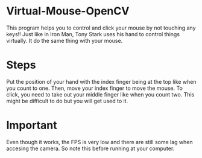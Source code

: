 # Virtual-Mouse-OpenCV

This program helps you to control and click your mouse by not touching any keys!!
Just like in Iron Man, Tony Stark uses his hand to control things virtually.
It do the same thing with your mouse.

# Steps

Put the position of your hand with the index finger being at the top like when you count to one.
Then, move your index finger to move the mouse.
To click, you need to take out your middle finger like when you count two.
This might be difficult to do but you will get used to it.

# Important

Even though it works, the FPS is very low and there are still some lag when accesing the camera. So note this before running at your computer.

